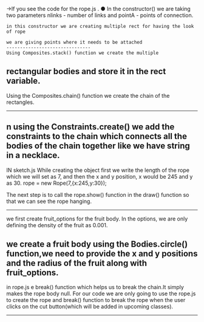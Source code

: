 
->If you see the code for the rope.js .
    ● In the constructor() we are taking two parameters
    nlinks - number of links and pointA - points of connection.

    in this constructor we are creating multiple rect for having the look of rope

    we are giving points where it needs to be attached
    -------------------------------
    Using Composites.stack() function we create the multiple
rectangular bodies and store it in the rect variable.
------------------------------------
Using the Composites.chain() function we create the
chain of the rectangles.

-------------------------------------------------
n using the Constraints.create() we add the
constraints to the chain which connects all the bodies of
the chain together like we have string in a necklace.
-------------------------------------------------
IN sketch.js
While creating the object first we write the length of the
rope which we will set as 7, and then the x and y position,
x would be 245 and y as 30.
rope = new Rope(7,{x:245,y:30});

The next step is to call the rope.show() function in the
draw() function so that we can see the rope hanging.

--------------------------------------------------
we first create fruit_options for
the fruit body. In the options, we are only defining the
density of the fruit as 0.001.

we create a fruit body using the Bodies.circle()
function,we need to provide the x and y positions
and the radius of the fruit along with fruit_options.
-----------------------------------------------
in rope.js
e break() function which helps us to break the
chain.It simply makes the rope body null.
For our code we are only going to use the rope.js to
create the rope and break() function to break the rope
when the user clicks on the cut button(which will be added
in upcoming classes).

-------------------------------------------------




